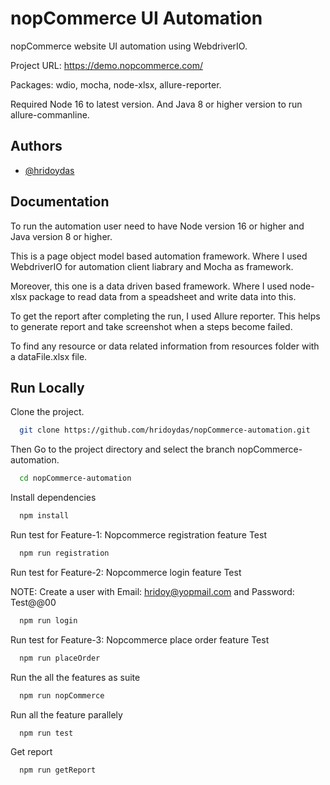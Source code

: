 # nopCommerce UI Automation

nopCommerce website UI automation using WebdriverIO.

Project URL: https://demo.nopcommerce.com/

Packages: wdio, mocha, node-xlsx, allure-reporter.

Required Node 16 to latest version. And Java 8 or higher version to run allure-commanline.



## Authors

- [@hridoydas](https://github.dev/hridoydas/)


## Documentation

To run the automation user need to have Node version 16 or higher and Java version 8 or higher.

This is a page object model based automation framework. Where I used WebdriverIO for automation client liabrary and Mocha as framework.

Moreover, this one is a data driven based framework. Where I used node-xlsx package to read data from a speadsheet and write data into this. 

To get the report after completing the run, I used Allure reporter. This helps to generate report and take screenshot when a steps become failed.

To find any resource or data related information from resources folder with a dataFile.xlsx file.

## Run Locally

Clone the project. 
```bash
  git clone https://github.com/hridoydas/nopCommerce-automation.git
```

Then Go to the project directory and select the branch nopCommerce-automation.

```bash
  cd nopCommerce-automation
```

Install dependencies

```bash
  npm install
```

Run test for Feature-1: Nopcommerce registration feature Test

```bash
  npm run registration
```

Run test for Feature-2: Nopcommerce login feature Test

NOTE: Create a user with Email: hridoy@yopmail.com and Password: Test@@00

```bash
  npm run login
```

Run test for Feature-3: Nopcommerce place order feature Test

```bash
  npm run placeOrder
```

Run the all the features as suite

```bash
  npm run nopCommerce
```

Run all the feature parallely

```bash
  npm run test
```

Get report

```bash
  npm run getReport
```
